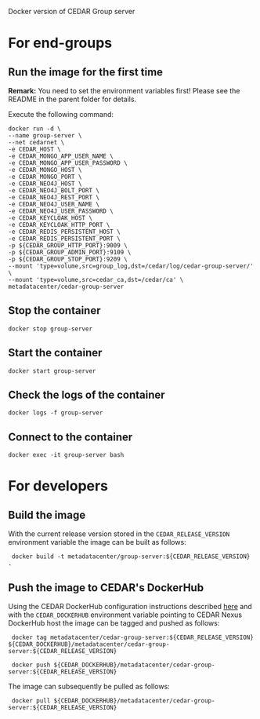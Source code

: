 Docker version of CEDAR Group server

# For end-groups

## Run the image for the first time

**Remark:** You need to set the environment variables first! Please see the README in the parent folder for details.

Execute the following command:

````
docker run -d \
--name group-server \
--net cedarnet \
-e CEDAR_HOST \
-e CEDAR_MONGO_APP_USER_NAME \
-e CEDAR_MONGO_APP_USER_PASSWORD \
-e CEDAR_MONGO_HOST \
-e CEDAR_MONGO_PORT \
-e CEDAR_NEO4J_HOST \
-e CEDAR_NEO4J_BOLT_PORT \
-e CEDAR_NEO4J_REST_PORT \
-e CEDAR_NEO4J_USER_NAME \
-e CEDAR_NEO4J_USER_PASSWORD \
-e CEDAR_KEYCLOAK_HOST \
-e CEDAR_KEYCLOAK_HTTP_PORT \
-e CEDAR_REDIS_PERSISTENT_HOST \
-e CEDAR_REDIS_PERSISTENT_PORT \
-p ${CEDAR_GROUP_HTTP_PORT}:9009 \
-p ${CEDAR_GROUP_ADMIN_PORT}:9109 \
-p ${CEDAR_GROUP_STOP_PORT}:9209 \
--mount 'type=volume,src=group_log,dst=/cedar/log/cedar-group-server/' \
--mount 'type=volume,src=cedar_ca,dst=/cedar/ca' \
metadatacenter/cedar-group-server
````

## Stop the container

    docker stop group-server

## Start the container

    docker start group-server

## Check the logs of the container

    docker logs -f group-server

## Connect to the container

    docker exec -it group-server bash

# For developers

## Build the image

With the current release version stored in the `CEDAR_RELEASE_VERSION` environment variable the image can be built as follows:

     docker build -t metadatacenter/group-server:${CEDAR_RELEASE_VERSION} .

## Push the image to CEDAR's DockerHub

Using the CEDAR DockerHub configuration instructions described [here](https://github.com/metadatacenter/cedar-conf/wiki/Configuring-Docker-to-use-the-CEDAR-Nexus-DockerHub) and with the `CEDAR_DOCKERHUB` environment variable pointing to CEDAR Nexus DockerHub host the image can be tagged and pushed as follows:

     docker tag metadatacenter/cedar-group-server:${CEDAR_RELEASE_VERSION} ${CEDAR_DOCKERHUB}/metadatacenter/cedar-group-server:${CEDAR_RELEASE_VERSION}

     docker push ${CEDAR_DOCKERHUB}/metadatacenter/cedar-group-server:${CEDAR_RELEASE_VERSION}

The image can subsequently be pulled as follows:

     docker pull ${CEDAR_DOCKERHUB}/metadatacenter/cedar-group-server:${CEDAR_RELEASE_VERSION}

